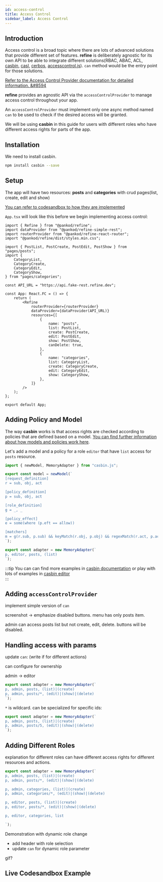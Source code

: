 ```yaml
---
id: access-control
title: Access Control
sidebar_label: Access Control
---
```


## Introduction

Access control is a broad topic where there are lots of advanced solutions that provide different set of features. **refine** is deliberately agnostic for its own API to be able to integrate different solutions(RBAC, ABAC, ACL, [casbin](https://casbin.org/), [casl](https://casl.js.org/v5/en/), [cerbos](https://cerbos.dev/), [accesscontrol.js](https://onury.io/accesscontrol/)). `can` method would be the entry point for those solutions.

[Refer to the Access Control Provider documentation for detailed information. &#8594](api-references/providers/accessControl-provider.md)

**refine** provides an agnostic API via the `accessControlProvider` to manage access control throughout your app.

An `accessControlProvider` must implement only one async method named `can` to be used to check if the desired access will be granted.

We will be using **casbin** in this guide for users with different roles who have different access rights for parts of the app.

## Installation

We need to install casbin.

```bash
npm install casbin --save
```

## Setup

The app will have two resources: **posts** and **categories** with crud pages(list, create, edit and show)

[You can refer to codesandbox to how they are implemented](#live-codesandbox-example)

`App.tsx` will look like this before we begin implementing access control:

```tsx title="src/App.tsx"
import { Refine } from "@pankod/refine";
import dataProvider from "@pankod/refine-simple-rest";
import routerProvider from "@pankod/refine-react-router";
import "@pankod/refine/dist/styles.min.css";

import { PostList, PostCreate, PostEdit, PostShow } from "pages/posts";
import {
    CategoryList,
    CategoryCreate,
    CategoryEdit,
    CategoryShow,
} from "pages/categories";

const API_URL = "https://api.fake-rest.refine.dev";

const App: React.FC = () => {
    return (
        <Refine
            routerProvider={routerProvider}
            dataProvider={dataProvider(API_URL)}
            resources={[
                {
                    name: "posts",
                    list: PostList,
                    create: PostCreate,
                    edit: PostEdit,
                    show: PostShow,
                    canDelete: true,
                },
                {
                    name: "categories",
                    list: CategoryList,
                    create: CategoryCreate,
                    edit: CategoryEdit,
                    show: CategoryShow,
                },
            ]}
        />
    );
};

export default App;

```

## Adding Policy and Model

The way **casbin** works is that access rights are checked according to policies that are defined based on a model. [You can find further information about how models and policies work here](https://casbin.org/docs/en/how-it-works).

Let's add a model and a policy for a role `editor` that have `list` access for `posts` resource.

```ts title="src/accessControl.ts"
import { newModel, MemoryAdapter } from "casbin.js";

export const model = newModel(`
[request_definition]
r = sub, obj, act

[policy_definition]
p = sub, obj, act

[role_definition]
g = _, _

[policy_effect]
e = some(where (p.eft == allow))

[matchers]
m = g(r.sub, p.sub) && keyMatch(r.obj, p.obj) && regexMatch(r.act, p.act)
`);

export const adapter = new MemoryAdapter(`
p, editor, posts, (list)
`);

```

:::tip
You can can find more examples in [casbin documentation](https://casbin.org/docs/en/supported-models) or play with lots of examples in [casbin editor](https://casbin.org/en/editor)  
:::

## Adding `accessControlProvider`

implement simple version of `can`

screenshot -> emphasize disabled buttons. menu has only posts item.

admin can access posts list but not create, edit, delete. buttons will be disabled.

## Handling access with params

update `can`: (write if for different actions)

can configure for ownership

admin -> editor

```ts
export const adapter = new MemoryAdapter(`
p, admin, posts, (list)|(create)
p, admin, posts/*, (edit)|(show)|(delete)
`);
```

`*` is wildcard. can be specialized for specific ids:

```ts
export const adapter = new MemoryAdapter(`
p, admin, posts, (list)|(create)
p, admin, posts/5, (edit)|(show)|(delete)
`);
```

## Adding Different Roles

explanation for different roles can have different access rights for different resources and actions.

```ts
export const adapter = new MemoryAdapter(`
p, admin, posts, (list)|(create)
p, admin, posts/*, (edit)|(show)|(delete)

p, admin, categories, (list)|(create)
p, admin, categories/*, (edit)|(show)|(delete)

p, editor, posts, (list)|(create)
p, editor, posts/*, (edit)|(show)|(delete)

p, editor, categories, list

`);
```

Demonstration with dynamic role change
- add header with role selection
- update `can` for dynamic role parameter

gif?

## Live Codesandbox Example